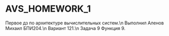 # AVS_HOMEWORK_1
Первое дз по архитектуре вычислительных систем.\n
Выполнил Аленов Михаил БПИ204.\n
Вариант 121.\n
Задача 9 Функция 9.

